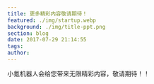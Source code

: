 ```yaml
---
title: 更多精彩内容敬请期待！
featured: ./img/startup.webp
background: ./img/title-ppt.png
section: blog
date: 2017-07-29 21:14:55
tags:
author:
---
```

小氪机器人会给您带来无限精彩内容，敬请期待！！

